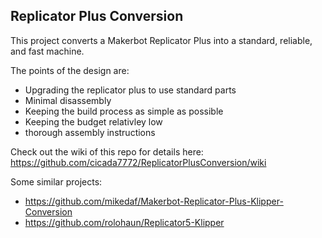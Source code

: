 ## Replicator Plus Conversion
This project converts a Makerbot Replicator Plus into a standard, reliable, and fast machine. 

The points of the design are:
* Upgrading the replicator plus to use standard parts
* Minimal disassembly
* Keeping the build process as simple as possible
* Keeping the budget relativley low
* thorough assembly instructions

Check out the wiki of this repo for details here:
https://github.com/cicada7772/ReplicatorPlusConversion/wiki

Some similar projects:

* https://github.com/mikedaf/Makerbot-Replicator-Plus-Klipper-Conversion
* https://github.com/rolohaun/Replicator5-Klipper
